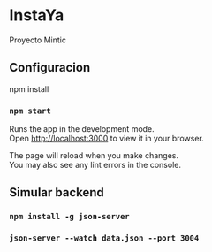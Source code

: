 # InstaYa

Proyecto Mintic

## Configuracion

npm install

### `npm start`

Runs the app in the development mode.\
Open [http://localhost:3000](http://localhost:3000) to view it in your browser.

The page will reload when you make changes.\
You may also see any lint errors in the console.



## Simular backend
### `npm install -g json-server`
### `json-server --watch data.json --port 3004`
